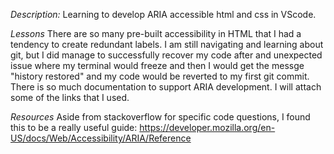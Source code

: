 *Description:*
Learning to develop ARIA accessible html and css in VScode.

*Lessons*
There are so many pre-built accessibility in HTML that I had a tendency to create redundant labels.
I am still navigating and learning about git, but I did manage to successfully recover my code after and unexpected issue where my terminal would freeze and then I would get the messge "history restored" and my code would be reverted to my first git commit.
There is so much documentation to support ARIA development.  I will attach some of the links that I used.

*Resources*
Aside from stackoverflow for specific code questions, I found this to be a really useful guide:
https://developer.mozilla.org/en-US/docs/Web/Accessibility/ARIA/Reference
